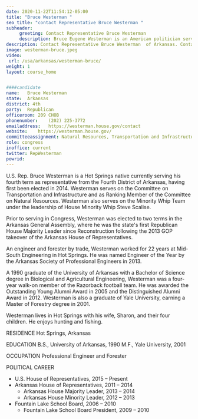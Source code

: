 ```yaml
---
date: 2020-11-22T11:54:12-05:00
title: "Bruce Westerman "
seo_title: "contact Representative Bruce Westerman "
subheader:
     greeting: Contact Representative Bruce Westerman  
     description: Bruce Eugene Westerman is an American politician serving as a Republican U.S. Representative for Arkansas' 4th congressional district. Previously, he served as the Majority Leader of the Arkansas House of Representatives.
description: Contact Representative Bruce Westerman  of Arkansas. Contact information for Bruce Westerman  includes email address, phone number, and mailing address.
image: westerman-bruce.jpeg
video: 
 url: /usa/arkansas/westerman-bruce/
weight: 1
layout: course_home


####candidate
name:	Bruce Westerman 
state:	Arkansas
district: 4th
party:	Republican
officeroom:	209 CHOB
phonenumber:	(202) 225-3772
emailaddress:	https://westerman.house.gov/contact
website:	https://westerman.house.gov/
committeeassignment: Natural Resources, Transportation and Infrastructure
role: congress
inoffice: current
twitter: RepWesterman
powrid: 
---
```


U.S. Rep. Bruce Westerman is a Hot Springs native currently serving his fourth term as representative from the Fourth District of Arkansas, having first been elected in 2014. Westerman serves on the Committee on Transportation and Infrastructure and as Ranking Member of the Committee on Natural Resources. Westerman also serves on the Minority Whip Team under the leadership of House Minority Whip Steve Scalise.

Prior to serving in Congress, Westerman was elected to two terms in the Arkansas General Assembly, where he was the state's first Republican House Majority Leader since Reconstruction following the 2013 GOP takeover of the Arkansas House of Representatives.

An engineer and forester by trade, Westerman worked for 22 years at Mid-South Engineering in Hot Springs. He was named Engineer of the Year by the Arkansas Society of Professional Engineers in 2013.

A 1990 graduate of the University of Arkansas with a Bachelor of Science degree in Biological and Agricultural Engineering, Westerman was a four-year walk-on member of the Razorback football team. He was awarded the Outstanding Young Alumni Award in 2005 and the Distinguished Alumni Award in 2012. Westerman is also a graduate of Yale University, earning a Master of Forestry degree in 2001.

Westerman lives in Hot Springs with his wife, Sharon, and their four children. He enjoys hunting and fishing.

RESIDENCE
Hot Springs, Arkansas

EDUCATION
B.S., University of Arkansas, 1990
M.F., Yale University, 2001

OCCUPATION
Professional Engineer and Forester

POLITICAL CAREER
- U.S. House of Representatives, 2015 – Present
- Arkansas House of Representatives, 2011 – 2014
  - Arkansas House Majority Leader, 2013 – 2014
  - Arkansas House Minority Leader, 2012 – 2013
- Fountain Lake School Board, 2006 – 2010
  - Fountain Lake School Board President, 2009 – 2010